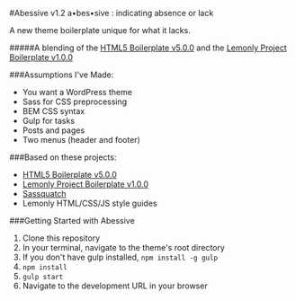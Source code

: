#Abessive v1.2
a•bes•sive : indicating absence or lack

A new theme boilerplate unique for what it lacks.

#####A blending of the [HTML5 Boilerplate v5.0.0](https://html5boilerplate.com/) and the [Lemonly Project Boilerplate v1.0.0](https://github.com/Lemonly/project-boilerplate)

###Assumptions I've Made:
* You want a WordPress theme
* Sass for CSS preprocessing
* BEM CSS syntax
* Gulp for tasks
* Posts and pages
* Two menus (header and footer)

###Based on these projects:
* [HTML5 Boilerplate v5.0.0](https://html5boilerplate.com/)
* [Lemonly Project Boilerplate v1.0.0](https://github.com/Lemonly/project-boilerplate)
* [Sassquatch](https://github.com/joshbroton/sassquatch)
* Lemonly HTML/CSS/JS style guides

###Getting Started with Abessive
1. Clone this repository
2. In your terminal, navigate to the theme's root directory
3. If you don't have gulp installed, `npm install -g gulp`
3. `npm install`
4. `gulp start`
5. Navigate to the development URL in your browser
